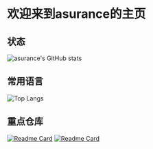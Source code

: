 # 欢迎来到asurance的主页

## 状态
![asurance's GitHub stats](https://github-readme-stats.vercel.app/api?username=asurance&show_icons=true)

## 常用语言
![Top Langs](https://github-readme-stats.vercel.app/api/top-langs/?username=asurance&layout=donut)

## 重点仓库

[![Readme Card](https://github-readme-stats.vercel.app/api/pin/?username=asurance&repo=pixel)](https://github.com/asurance/pixel)
[![Readme Card](https://github-readme-stats.vercel.app/api/pin/?username=asurance&repo=openify)](https://github.com/asurance/openify)
